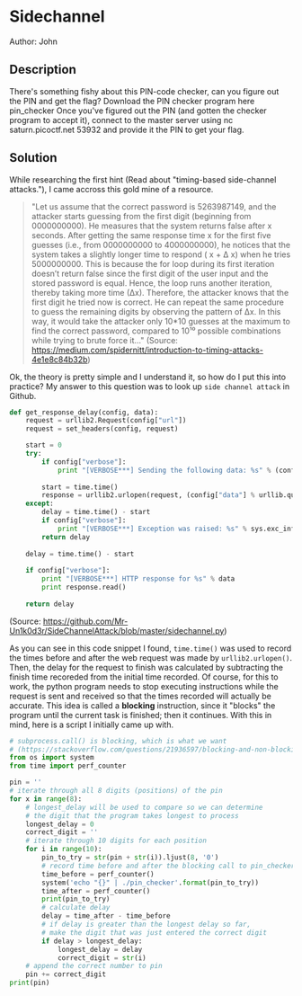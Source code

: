 # Sidechannel
Author: John

## Description
There's something fishy about this PIN-code checker, can you figure out the PIN and get the flag?
Download the PIN checker program here pin_checker
Once you've figured out the PIN (and gotten the checker program to accept it), connect to the master server using nc saturn.picoctf.net 53932 and provide it the PIN to get your flag.

## Solution
While researching the first hint (Read about "timing-based side-channel attacks."),
I came accross this gold mine of a resource.

> "Let us assume that the correct password is 5263987149, and the attacker starts guessing from the first digit (beginning from 0000000000). He measures that the system returns false after x seconds. After getting the same response time x for the first five guesses (i.e., from 0000000000 to 4000000000), he notices that the system takes a slightly longer time to respond ( x + ∆ x) when he tries 5000000000. This is because the for loop during its first iteration doesn’t return false since the first digit of the user input and the stored password is equal. Hence, the loop runs another iteration, thereby taking more time (∆x). Therefore, the attacker knows that the first digit he tried now is correct. He can repeat the same procedure to guess the remaining digits by observing the pattern of ∆x. In this way, it would take the attacker only 10*10 guesses at the maximum to find the correct password, compared to 10¹⁰ possible combinations while trying to brute force it…" (Source: https://medium.com/spidernitt/introduction-to-timing-attacks-4e1e8c84b32b)

Ok, the theory is pretty simple and I understand
it, so how do I put this into practice?
My answer to this question was to look up `side channel attack` in Github.

```python
def get_response_delay(config, data):
	request = urllib2.Request(config["url"])
	request = set_headers(config, request)

	start = 0
	try:
		if config["verbose"]:
			print "[VERBOSE***] Sending the following data: %s" % (config["data"] % urllib.quote(data))
		
		start = time.time()
		response = urllib2.urlopen(request, (config["data"] % urllib.quote(data)))
	except:
		delay = time.time() - start
		if config["verbose"]:
			print "[VERBOSE***] Exception was raised: %s" % sys.exc_info()[0]
		return delay
	
	delay = time.time() - start	
	
	if config["verbose"]:
		print "[VERBOSE***] HTTP response for %s" % data
		print response.read()
		
	return delay
```
(Source: https://github.com/Mr-Un1k0d3r/SideChannelAttack/blob/master/sidechannel.py)

As you can see in this code snippet I found, `time.time()` was used
to record the times before and after the web request was made by
`urllib2.urlopen()`. Then, the delay for the request to finish was
calculated by subtracting the finish time recoreded from the initial
time recorded. Of course, for this to work, the python program needs
to stop executing instructions while the request is sent and received
so that the times recorded will actually be accurate. This idea
is called a **blocking** instruction, since it "blocks" the program
until the current task is finished; then it continues. With this
in mind, here is a script I initially came up with.

```python
# subprocess.call() is blocking, which is what we want
# (https://stackoverflow.com/questions/21936597/blocking-and-non-blocking-subprocess-calls)
from os import system
from time import perf_counter

pin = ''
# iterate through all 8 digits (positions) of the pin
for x in range(8):
	# longest_delay will be used to compare so we can determine
	# the digit that the program takes longest to process
	longest_delay = 0
	correct_digit = ''
	# iterate through 10 digits for each position
	for i in range(10):
		pin_to_try = str(pin + str(i)).ljust(8, '0')
		# record time before and after the blocking call to pin_checker 
		time_before = perf_counter()
		system('echo "{}" | ./pin_checker'.format(pin_to_try))
		time_after = perf_counter()
		print(pin_to_try)
		# calculate delay
		delay = time_after - time_before
		# if delay is greater than the longest delay so far,
		# make the digit that was just entered the correct digit
		if delay > longest_delay:
			longest_delay = delay
			correct_digit = str(i)
	# append the correct number to pin
	pin += correct_digit
print(pin)
```
